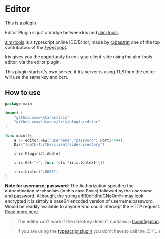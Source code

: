 # Editor

[This is a plugin](https://github.com/kataras/iris/tree/master/plugin/editor)

Editor Plugin is just a bridge between Iris and [alm-tools](http://alm.tools).


[alm-tools](http://alm.tools) is a typescript online IDE/Editor, made by [@basarat](https://twitter.com/basarat) one of the top contributors of the [Typescript](http://www.typescriptlang.org).

Iris gives you the opportunity to edit your client-side using the alm-tools editor, via the editor plugin.


This plugin starts it's own server, if Iris server is using TLS then the editor will use the same key and cert.

## How to use

```go
package main

import (
	"github.com/kataras/iris"
	"github.com/kataras/iris/plugin/editor"
)

func main(){
	e := editor.New("username","password").Port(4444).
    Dir("/path/to/the/client/side/directory")

	iris.Plugins().Add(e)

	iris.Get("/", func (ctx *iris.Context){})

	iris.Listen(":8080")
}


```

**Note for username, password**: The Authorization specifies the authentication mechanism (in this case Basic) followed by the username and password.
Although, the string aHR0cHdhdGNoOmY= may look encrypted it is simply a base64 encoded version of username:password.
Would be readily available to anyone who could intercept the HTTP request. [Read more here](https://www.httpwatch.com/httpgallery/authentication).

> The editor can't work if the directory doesn't contains a [tsconfig.json](http://www.typescriptlang.org/docs/handbook/tsconfig.json.html).

> If you are using the [typescript plugin](https://github.com/kataras/iris/tree/master/plugin/typescript) you don't have to call the .Dir(...)


